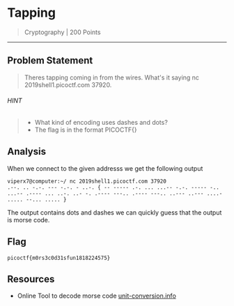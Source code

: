 # Tapping

> Cryptography | 200 Points
-----------------------------

## Problem Statement
> Theres tapping coming in from the wires. What's it saying nc 2019shell1.picoctf.com 37920.
###### HINT
> * What kind of encoding uses dashes and dots?
> * The flag is in the format PICOCTF{}



## Analysis
When we connect to the given addresss we get the following output


```shell
viperx7@computer:~/ nc 2019shell1.picoctf.com 37920
.--. .. -.-. --- -.-. - ..-. { -- ----- .-. ... ...-- -.-. ----- -.. ...-- .---- ... ..-. ..- -. .---- ---.. .---- ---.. ..--- ..--- ....- ..... --... ..... } 
```

The output contains dots and dashes we can quickly guess that the output is
morse code.



## Flag
`picoctf{m0rs3c0d31sfun1818224575}`


## Resources
* Online Tool to decode morse code [unit-conversion.info](http://www.unit-conversion.info/texttools/morse-code/)
